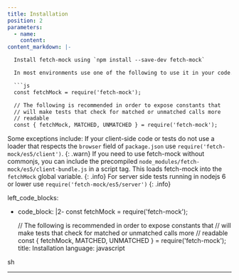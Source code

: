 ```yaml
---
title: Installation
position: 2
parameters:
  - name:
    content:
content_markdown: |-

  Install fetch-mock using `npm install --save-dev fetch-mock`

  In most environments use one of the following to use it in your code.

  ```js
  const fetchMock = require('fetch-mock');

  // The following is recommended in order to expose constants that
  // will make tests that check for matched or unmatched calls more
  // readable
  const { fetchMock, MATCHED, UNMATCHED } = require('fetch-mock');
  ```

  Some exceptions include:
  If your client-side code or tests do not use a loader that respects the `browser` field of `package.json` use `require('fetch-mock/es5/client')`.
  {: .warn}
  If you need to use fetch-mock without commonjs, you can include the precompiled `node_modules/fetch-mock/es5/client-bundle.js` in a script tag. This loads fetch-mock into the `fetchMock` global variable.
  {: .info}
  For server side tests running in nodejs 6 or lower use `require('fetch-mock/es5/server')`
  {: .info}


left_code_blocks:
  - code_block: |2-
      const fetchMock = require('fetch-mock');

      // The following is recommended in order to expose constants that
      // will make tests that check for matched or unmatched calls more
      // readable
      const { fetchMock, MATCHED, UNMATCHED } = require('fetch-mock');
    title: Installation
    language: javascript
<!-- right_code_blocks:
  - code_block: |2-
    title: JQuery
    language: javascript
  - code_block: |2-
       curl http://api.myapp.com/books?token=YOUR_APP_KEY
    title: Curl
    language: ba -->sh
---
```


